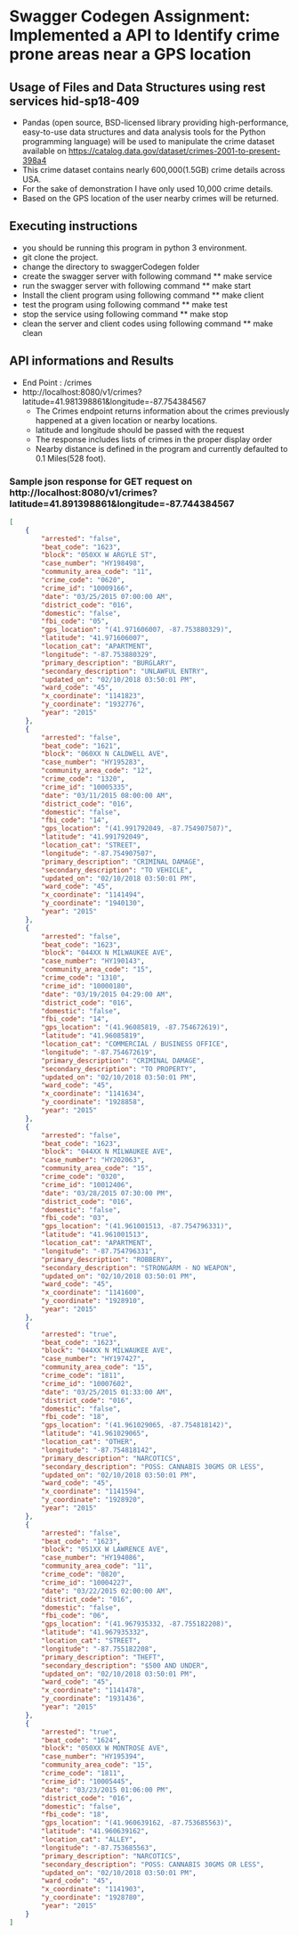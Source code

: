 # Swagger Codegen Assignment: Implemented a API to Identify crime prone areas near a GPS location
## Usage of Files and Data Structures using rest services hid-sp18-409 
* Pandas (open source, BSD-licensed library providing high-performance, easy-to-use data structures and data analysis tools for the Python programming language) will be used to manipulate the crime dataset available on https://catalog.data.gov/dataset/crimes-2001-to-present-398a4
* This crime dataset contains nearly 600,000(1.5GB) crime details across USA.
* For the sake of demonstration I have only used 10,000 crime details.
* Based on the GPS location of the user nearby crimes will be returned.

## Executing instructions
* you should be running this program in python 3 environment.
* git clone the project.
* change the directory to swaggerCodegen folder
* create the swagger server with following command
	** make service
* run the swagger server with following command
	** make start
* Install the client program using following command
	** make client
* test the program using following command
	** make test
* stop the service using following command
	** make stop
* clean the server and client codes using following command
	** make clean

## API informations and Results
* End Point : /crimes
* http://localhost:8080/v1/crimes?latitude=41.981398861&longitude=-87.754384567
	* The Crimes endpoint returns information about the crimes previously happened at a given location or nearby locations.
	* latitude and longitude should be passed with the request
	* The response includes lists of crimes in the proper display order
	* Nearby distance is defined in the program and currently defaulted to 0.1 Miles(528 foot).

### Sample json response for GET request on http://localhost:8080/v1/crimes?latitude=41.891398861&longitude=-87.744384567

```json
[
    {
        "arrested": "false",
        "beat_code": "1623",
        "block": "050XX W ARGYLE ST",
        "case_number": "HY198498",
        "community_area_code": "11",
        "crime_code": "0620",
        "crime_id": "10009166",
        "date": "03/25/2015 07:00:00 AM",
        "district_code": "016",
        "domestic": "false",
        "fbi_code": "05",
        "gps_location": "(41.971606007, -87.753880329)",
        "latitude": "41.971606007",
        "location_cat": "APARTMENT",
        "longitude": "-87.753880329",
        "primary_description": "BURGLARY",
        "secondary_description": "UNLAWFUL ENTRY",
        "updated_on": "02/10/2018 03:50:01 PM",
        "ward_code": "45",
        "x_coordinate": "1141823",
        "y_coordinate": "1932776",
        "year": "2015"
    },
    {
        "arrested": "false",
        "beat_code": "1621",
        "block": "060XX N CALDWELL AVE",
        "case_number": "HY195283",
        "community_area_code": "12",
        "crime_code": "1320",
        "crime_id": "10005335",
        "date": "03/11/2015 08:00:00 AM",
        "district_code": "016",
        "domestic": "false",
        "fbi_code": "14",
        "gps_location": "(41.991792049, -87.754907507)",
        "latitude": "41.991792049",
        "location_cat": "STREET",
        "longitude": "-87.754907507",
        "primary_description": "CRIMINAL DAMAGE",
        "secondary_description": "TO VEHICLE",
        "updated_on": "02/10/2018 03:50:01 PM",
        "ward_code": "45",
        "x_coordinate": "1141494",
        "y_coordinate": "1940130",
        "year": "2015"
    },
    {
        "arrested": "false",
        "beat_code": "1623",
        "block": "044XX N MILWAUKEE AVE",
        "case_number": "HY190143",
        "community_area_code": "15",
        "crime_code": "1310",
        "crime_id": "10000180",
        "date": "03/19/2015 04:29:00 AM",
        "district_code": "016",
        "domestic": "false",
        "fbi_code": "14",
        "gps_location": "(41.96085819, -87.754672619)",
        "latitude": "41.96085819",
        "location_cat": "COMMERCIAL / BUSINESS OFFICE",
        "longitude": "-87.754672619",
        "primary_description": "CRIMINAL DAMAGE",
        "secondary_description": "TO PROPERTY",
        "updated_on": "02/10/2018 03:50:01 PM",
        "ward_code": "45",
        "x_coordinate": "1141634",
        "y_coordinate": "1928858",
        "year": "2015"
    },
    {
        "arrested": "false",
        "beat_code": "1623",
        "block": "044XX N MILWAUKEE AVE",
        "case_number": "HY202063",
        "community_area_code": "15",
        "crime_code": "0320",
        "crime_id": "10012406",
        "date": "03/28/2015 07:30:00 PM",
        "district_code": "016",
        "domestic": "false",
        "fbi_code": "03",
        "gps_location": "(41.961001513, -87.754796331)",
        "latitude": "41.961001513",
        "location_cat": "APARTMENT",
        "longitude": "-87.754796331",
        "primary_description": "ROBBERY",
        "secondary_description": "STRONGARM - NO WEAPON",
        "updated_on": "02/10/2018 03:50:01 PM",
        "ward_code": "45",
        "x_coordinate": "1141600",
        "y_coordinate": "1928910",
        "year": "2015"
    },
    {
        "arrested": "true",
        "beat_code": "1623",
        "block": "044XX N MILWAUKEE AVE",
        "case_number": "HY197427",
        "community_area_code": "15",
        "crime_code": "1811",
        "crime_id": "10007602",
        "date": "03/25/2015 01:33:00 AM",
        "district_code": "016",
        "domestic": "false",
        "fbi_code": "18",
        "gps_location": "(41.961029065, -87.754818142)",
        "latitude": "41.961029065",
        "location_cat": "OTHER",
        "longitude": "-87.754818142",
        "primary_description": "NARCOTICS",
        "secondary_description": "POSS: CANNABIS 30GMS OR LESS",
        "updated_on": "02/10/2018 03:50:01 PM",
        "ward_code": "45",
        "x_coordinate": "1141594",
        "y_coordinate": "1928920",
        "year": "2015"
    },
    {
        "arrested": "false",
        "beat_code": "1623",
        "block": "051XX W LAWRENCE AVE",
        "case_number": "HY194086",
        "community_area_code": "11",
        "crime_code": "0820",
        "crime_id": "10004227",
        "date": "03/22/2015 02:00:00 AM",
        "district_code": "016",
        "domestic": "false",
        "fbi_code": "06",
        "gps_location": "(41.967935332, -87.755182208)",
        "latitude": "41.967935332",
        "location_cat": "STREET",
        "longitude": "-87.755182208",
        "primary_description": "THEFT",
        "secondary_description": "$500 AND UNDER",
        "updated_on": "02/10/2018 03:50:01 PM",
        "ward_code": "45",
        "x_coordinate": "1141478",
        "y_coordinate": "1931436",
        "year": "2015"
    },
    {
        "arrested": "true",
        "beat_code": "1624",
        "block": "050XX W MONTROSE AVE",
        "case_number": "HY195394",
        "community_area_code": "15",
        "crime_code": "1811",
        "crime_id": "10005445",
        "date": "03/23/2015 01:06:00 PM",
        "district_code": "016",
        "domestic": "false",
        "fbi_code": "18",
        "gps_location": "(41.960639162, -87.753685563)",
        "latitude": "41.960639162",
        "location_cat": "ALLEY",
        "longitude": "-87.753685563",
        "primary_description": "NARCOTICS",
        "secondary_description": "POSS: CANNABIS 30GMS OR LESS",
        "updated_on": "02/10/2018 03:50:01 PM",
        "ward_code": "45",
        "x_coordinate": "1141903",
        "y_coordinate": "1928780",
        "year": "2015"
    }
]
```
